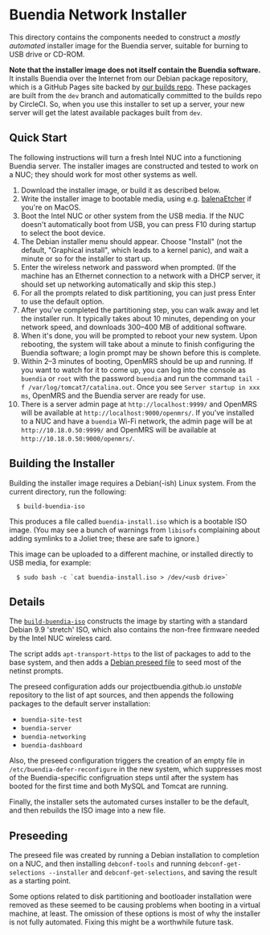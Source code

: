 # Buendia Network Installer

This directory contains the components needed to construct a *mostly automated*
installer image for the Buendia server, suitable for burning to USB drive or
CD-ROM.

**Note that the installer image does not itself contain the Buendia software.**
It installs Buendia over the Internet from our Debian package repository, which
is a GitHub Pages site backed by [our builds repo](https://github.com/projectbuendia/builds).
These packages are built from the `dev` branch and automatically committed to
the builds repo by CircleCI.  So, when you use this installer to set up a server,
your new server will get the latest available packages built from `dev`.

## Quick Start

The following instructions will turn a fresh Intel NUC into a functioning
Buendia server.  The installer images are constructed and tested to work
on a NUC; they should work for most other systems as well.

1. Download the installer image, or build it as described below.
2. Write the installer image to bootable media, using e.g.
   [balenaEtcher](https://www.balena.io/etcher/) if you're on MacOS.
3. Boot the Intel NUC or other system from the USB media.  If the
   NUC doesn't automatically boot from USB, you can press F10 during
   startup to select the boot device.
4. The Debian installer menu should appear.  Choose "Install" (not the
   default, "Graphical install", which leads to a kernel panic),
   and wait a minute or so for the installer to start up.
5. Enter the wireless network and password when prompted.  (If the
   machine has an Ethernet connection to a network with a DHCP server,
   it should set up networking automatically and skip this step.)
6. For all the prompts related to disk partitioning, you can just press
   Enter to use the default option.
7. After you've completed the partitioning step, you can walk away and
   let the installer run.  It typically takes about 10 minutes, depending
   on your network speed, and downloads 300–400 MB of additional software.
8. When it's done, you will be prompted to reboot your new system.  Upon
   rebooting, the system will take about a minute to finish configuring
   the Buendia software; a login prompt may be shown before this is complete.
9. Within 2–3 minutes of booting, OpenMRS should be up and running.
   If you want to watch for it to come up, you can log into the console
   as `buendia` or `root` with the password `buendia` and run the command
   `tail -f /var/log/tomcat7/catalina.out`.  Once you see `Server startup
   in xxx ms`, OpenMRS and the Buendia server are ready for use.
10. There is a server admin page at `http://localhost:9999/` and OpenMRS
    will be available at `http://localhost:9000/openmrs/`.
    If you've installed to a NUC and have a `buendia` Wi-Fi network,
    the admin page will be at `http://10.18.0.50:9999/` and
    OpenMRS will be available at `http://10.18.0.50:9000/openmrs/`.

## Building the Installer

Building the installer image requires a Debian(-ish) Linux system. From the
current directory, run the following:

```
  $ build-buendia-iso
```

This produces a file called `buendia-install.iso` which is a bootable ISO
image.  (You may see a bunch of warnings from `libisofs` complaining about
adding symlinks to a Joliet tree; these are safe to ignore.)

This image can be uploaded to a different machine, or installed directly
to USB media, for example:

```
  $ sudo bash -c `cat buendia-install.iso > /dev/<usb drive>`
```

## Details

The [`build-buendia-iso`](build-buendia-iso) constructs the image by starting
with a standard Debian 9.9 'stretch' ISO, which also contains the non-free
firmware needed by the Intel NUC wireless card.

The script adds `apt-transport-https` to the list of packages to add to the
base system, and then adds a [Debian preseed file](preseed.cfg) to seed most of
the netinst prompts.

The preseed configuration adds our projectbuendia.github.io _unstable_
repository to the list of apt sources, and then appends the following packages
to the default server installation:

* `buendia-site-test`
* `buendia-server`
* `buendia-networking`
* `buendia-dashboard`

Also, the preseed configuration triggers the creation of an empty file in
`/etc/buendia-defer-reconfigure` in the new system, which suppresses most of
the Buendia-specific configruation steps until after the system has booted for
the first time and both MySQL and Tomcat are running.

Finally, the installer sets the automated curses installer to be the default,
and then rebuilds the ISO image into a new file.

## Preseeding

The preseed file was created by running a Debian installation to completion on
a NUC, and then installing `debconf-tools` and running `debconf-get-selections
--installer` and `debconf-get-selections`, and saving the result as a starting
point. 

Some options related to disk partitioning and bootloader installation
were removed as these seemed to be causing problems when booting in a virtual
machine, at least. The omission of these options is most of why the installer
is not fully automated. Fixing this might be a worthwhile future task.
